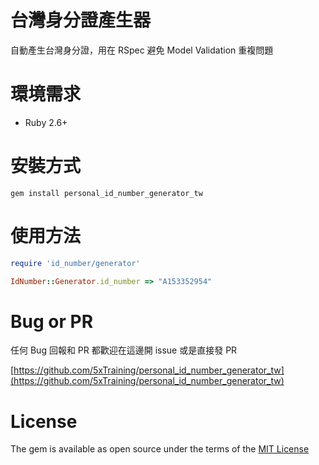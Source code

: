 # 台灣身分證產生器

自動產生台灣身分證，用在 RSpec 避免 Model Validation 重複問題

# 環境需求

- Ruby 2.6+

# 安裝方式

`gem install personal_id_number_generator_tw`

# 使用方法

```ruby
require 'id_number/generator'

IdNumber::Generator.id_number => "A153352954"
```

# Bug or PR

任何 Bug 回報和 PR 都歡迎在這邊開 issue 或是直接發 PR

[https://github.com/5xTraining/personal_id_number_generator_tw](https://github.com/5xTraining/personal_id_number_generator_tw) 

# License

The gem is available as open source under the terms of the [MIT License](https://opensource.org/licenses/MIT)